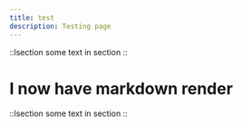 ```yaml
---
title: test
description: Testing page
---
```



::lsection
some text in section
::
# I now have markdown render
::lsection
some text in section
::
